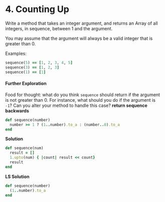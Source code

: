 # 4. Counting Up

Write a method that takes an integer argument, and returns an Array of all integers, in sequence, between 1 and the argument.

You may assume that the argument will always be a valid integer that is greater than 0.

Examples:

```ruby
sequence(5) == [1, 2, 3, 4, 5]
sequence(3) == [1, 2, 3]
sequence(1) == [1]
```

#### Further Exploration

Food for thought: what do you think `sequence` should return if the argument is not greater than 0. For instance, what should you do if the argument is `-1`? Can you alter your method to handle this case? **return sequence backwards**

```ruby
def sequence(number)
  number >= 1 ? (1..number).to_a : (number..0).to_a
end
```

**Solution**

```ruby
def sequence(num)
  result = []
  1.upto(num) { |count| result << count} 
  result
end
```

**LS Solution**

```ruby
def sequence(number)
  (1..number).to_a
end
```

